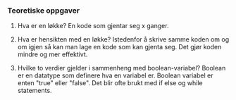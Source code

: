 ### Teoretiske oppgaver

1. Hva er en løkke?
   En kode som gjentar seg x ganger.

2. Hva er hensikten med en løkke?
   Istedenfor å skrive samme koden om og om igjen så kan man lage en kode som kan gjenta seg. Det gjør koden mindre og mer effektivt.

3. Hvilke to verdier gjelder i sammenheng med boolean-variabel?
   Boolean er en datatype som definere hva en variabel er. Boolean variabel er enten "true" eller "false". Det blir ofte brukt med if else og while statements.
